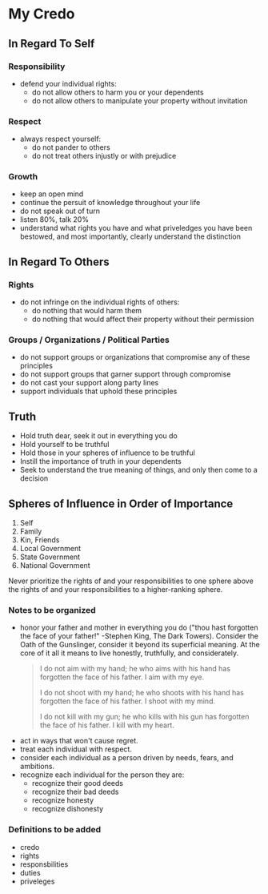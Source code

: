 # My Credo

## In Regard To Self

### Responsibility
- defend your individual rights:
  - do not allow others to harm you or your dependents
  - do not allow others to manipulate your property without invitation

### Respect
- always respect yourself:
  - do not pander to others
  - do not treat others injustly or with prejudice

### Growth
- keep an open mind
- continue the persuit of knowledge throughout your life
- do not speak out of turn
- listen 80%, talk 20%
- understand what rights you have and what priveledges you have been bestowed, and most importantly, clearly understand the distinction

## In Regard To Others

### Rights
- do not infringe on the individual rights of others:
  - do nothing that would harm them
  - do nothing that would affect their property without their permission

### Groups / Organizations / Political Parties
- do not support groups or organizations that compromise any of these principles
- do not support groups that garner support through compromise
- do not cast your support along party lines
- support individuals that uphold these principles

## Truth
- Hold truth dear, seek it out in everything you do
- Hold yourself to be truthful
- Hold those in your spheres of influence to be truthful
- Instill the importance of truth in your dependents
- Seek to understand the true meaning of things, and only then come to a decision

## Spheres of Influence in Order of Importance
1. Self
2. Family
3. Kin, Friends
4. Local Government
5. State Government
6. National Government

Never prioritize the rights of and your responsibilities to one sphere above the rights of and your responsibilities to a higher-ranking sphere.

### Notes to be organized
- honor your father and mother in everything you do ("thou hast forgotten the face of your father!" -Stephen King, The Dark Towers). Consider the Oath of the Gunslinger, consider it beyond its superficial meaning. At the core of it all it means to live honestly, truthfully, and considerately.
  >I do not aim with my hand; he who aims with his hand has forgotten the face of his father.
  >I aim with my eye.
  >
  >I do not shoot with my hand; he who shoots with his hand has forgotten the face of his father.
  >I shoot with my mind.
  >
  >I do not kill with my gun; he who kills with his gun has forgotten the face of his father.
  >I kill with my heart.
- act in ways that won't cause regret.
- treat each individual with respect.
- consider each individual as a person driven by needs, fears, and ambitions.
- recognize each individual for the person they are:
  - recognize their good deeds
  - recognize their bad deeds
  - recognize honesty
  - recognize dishonesty

### Definitions to be added
- credo
- rights
- responsbilities
- duties
- priveleges
